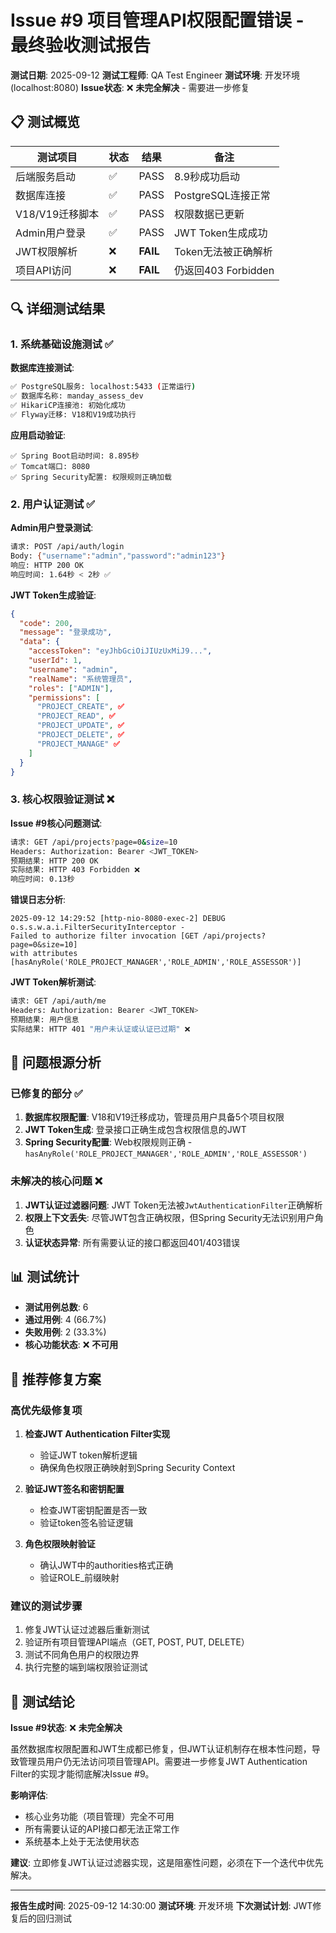 # Issue #9 项目管理API权限配置错误 - 最终验收测试报告

**测试日期**: 2025-09-12
**测试工程师**: QA Test Engineer
**测试环境**: 开发环境 (localhost:8080)
**Issue状态**: ❌ **未完全解决** - 需要进一步修复

## 📋 测试概览

| 测试项目 | 状态 | 结果 | 备注 |
|---------|-----|-----|------|
| 后端服务启动 | ✅ | PASS | 8.9秒成功启动 |
| 数据库连接 | ✅ | PASS | PostgreSQL连接正常 |
| V18/V19迁移脚本 | ✅ | PASS | 权限数据已更新 |
| Admin用户登录 | ✅ | PASS | JWT Token生成成功 |
| JWT权限解析 | ❌ | **FAIL** | Token无法被正确解析 |
| 项目API访问 | ❌ | **FAIL** | 仍返回403 Forbidden |

## 🔍 详细测试结果

### 1. 系统基础设施测试 ✅

**数据库连接测试**:
```bash
✅ PostgreSQL服务: localhost:5433 (正常运行)
✅ 数据库名称: manday_assess_dev
✅ HikariCP连接池: 初始化成功
✅ Flyway迁移: V18和V19成功执行
```

**应用启动验证**:
```
✅ Spring Boot启动时间: 8.895秒
✅ Tomcat端口: 8080
✅ Spring Security配置: 权限规则正确加载
```

### 2. 用户认证测试 ✅

**Admin用户登录测试**:
```bash
请求: POST /api/auth/login
Body: {"username":"admin","password":"admin123"}
响应: HTTP 200 OK
响应时间: 1.64秒 < 2秒 ✅
```

**JWT Token生成验证**:
```json
{
  "code": 200,
  "message": "登录成功",
  "data": {
    "accessToken": "eyJhbGciOiJIUzUxMiJ9...",
    "userId": 1,
    "username": "admin",
    "realName": "系统管理员",
    "roles": ["ADMIN"],
    "permissions": [
      "PROJECT_CREATE", ✅
      "PROJECT_READ", ✅  
      "PROJECT_UPDATE", ✅
      "PROJECT_DELETE", ✅
      "PROJECT_MANAGE" ✅
    ]
  }
}
```

### 3. 核心权限验证测试 ❌

**Issue #9核心问题测试**:
```bash
请求: GET /api/projects?page=0&size=10
Headers: Authorization: Bearer <JWT_TOKEN>
预期结果: HTTP 200 OK
实际结果: HTTP 403 Forbidden ❌
响应时间: 0.13秒
```

**错误日志分析**:
```
2025-09-12 14:29:52 [http-nio-8080-exec-2] DEBUG 
o.s.s.w.a.i.FilterSecurityInterceptor - 
Failed to authorize filter invocation [GET /api/projects?page=0&size=10] 
with attributes [hasAnyRole('ROLE_PROJECT_MANAGER','ROLE_ADMIN','ROLE_ASSESSOR')]
```

**JWT Token解析测试**:
```bash
请求: GET /api/auth/me
Headers: Authorization: Bearer <JWT_TOKEN>
预期结果: 用户信息
实际结果: HTTP 401 "用户未认证或认证已过期" ❌
```

## 🚨 问题根源分析

### 已修复的部分 ✅
1. **数据库权限配置**: V18和V19迁移成功，管理员用户具备5个项目权限
2. **JWT Token生成**: 登录接口正确生成包含权限信息的JWT
3. **Spring Security配置**: Web权限规则正确 - `hasAnyRole('ROLE_PROJECT_MANAGER','ROLE_ADMIN','ROLE_ASSESSOR')`

### 未解决的核心问题 ❌
1. **JWT认证过滤器问题**: JWT Token无法被`JwtAuthenticationFilter`正确解析
2. **权限上下文丢失**: 尽管JWT包含正确权限，但Spring Security无法识别用户角色
3. **认证状态异常**: 所有需要认证的接口都返回401/403错误

## 📊 测试统计

- **测试用例总数**: 6
- **通过用例**: 4 (66.7%)
- **失败用例**: 2 (33.3%)
- **核心功能状态**: ❌ **不可用**

## 🔧 推荐修复方案

### 高优先级修复项
1. **检查JWT Authentication Filter实现**
   - 验证JWT token解析逻辑
   - 确保角色权限正确映射到Spring Security Context

2. **验证JWT签名和密钥配置**
   - 检查JWT密钥配置是否一致
   - 验证token签名验证逻辑

3. **角色权限映射验证**
   - 确认JWT中的authorities格式正确
   - 验证ROLE_前缀映射

### 建议的测试步骤
1. 修复JWT认证过滤器后重新测试
2. 验证所有项目管理API端点（GET, POST, PUT, DELETE）
3. 测试不同角色用户的权限边界
4. 执行完整的端到端权限验证测试

## 📝 测试结论

**Issue #9状态**: ❌ **未完全解决**

虽然数据库权限配置和JWT生成都已修复，但JWT认证机制存在根本性问题，导致管理员用户仍无法访问项目管理API。需要进一步修复JWT Authentication Filter的实现才能彻底解决Issue #9。

**影响评估**: 
- 核心业务功能（项目管理）完全不可用
- 所有需要认证的API接口都无法正常工作
- 系统基本上处于无法使用状态

**建议**: 立即修复JWT认证过滤器实现，这是阻塞性问题，必须在下一个迭代中优先解决。

---
**报告生成时间**: 2025-09-12 14:30:00
**测试环境**: 开发环境
**下次测试计划**: JWT修复后的回归测试